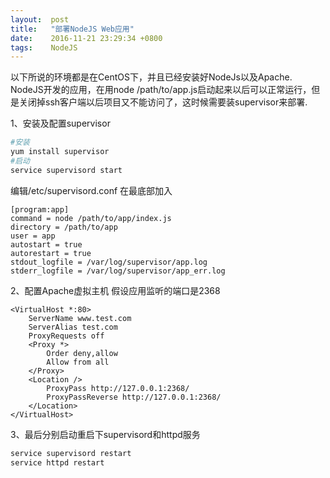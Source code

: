 ```yaml
---
layout:  post
title:   "部署NodeJS Web应用"
date:    2016-11-21 23:29:34 +0800
tags:    NodeJS
---
```


以下所说的环境都是在CentOS下，并且已经安装好NodeJs以及Apache.  
NodeJS开发的应用，在用node /path/to/app.js启动起来以后可以正常运行，但是关闭掉ssh客户端以后项目又不能访问了，这时候需要装supervisor来部署.  

1、安装及配置supervisor  
```bash
#安装
yum install supervisor
#启动
service supervisord start
```

编辑/etc/supervisord.conf 在最底部加入 

```
[program:app]
command = node /path/to/app/index.js 
directory = /path/to/app
user = app
autostart = true
autorestart = true
stdout_logfile = /var/log/supervisor/app.log
stderr_logfile = /var/log/supervisor/app_err.log
```

2、配置Apache虚拟主机
假设应用监听的端口是2368    
```
<VirtualHost *:80>
    ServerName www.test.com
    ServerAlias test.com
    ProxyRequests off
    <Proxy *>
        Order deny,allow
        Allow from all
    </Proxy>
    <Location />
        ProxyPass http://127.0.0.1:2368/
        ProxyPassReverse http://127.0.0.1:2368/
    </Location>
</VirtualHost>
```

3、最后分别启动重启下supervisord和httpd服务
```bash
service supervisord restart
service httpd restart
```